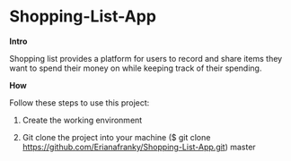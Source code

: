 # Shopping-List-App

**Intro**

Shopping list provides a platform for users to record and share items they want to spend their money on while keeping track of their spending.

**How**

Follow these steps to use this project:

1. Create the working environment

2. Git clone the project into your machine ($ git clone https://github.com/Erianafranky/Shopping-List-App.git)
master

